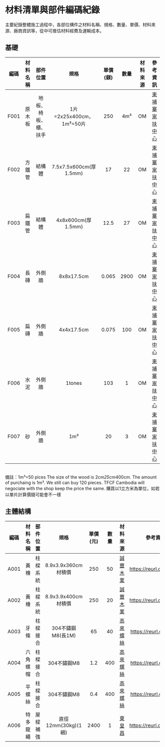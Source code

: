 # 材料清單與部件編碼紀錄 
主要紀錄整體施工過程中，各部位構件之材料名稱、規格、數量、單價、材料來源、廠商資訊等，從中可推估材料經費及運輸成本。

## 基礎 
|編碼|材料名稱|部件位置|規格|單價(鎂)|數量|材料來源|參考資訊|
|:-:|:-:|:-:|:-:|:-:|:-:|:-:|:-:|
|F001|原木板|地板、椅板、櫃、扶手|1片=2x25x400cm，1m³=50片|250|4m³|OM|[柬埔寨家扶中心](https://reurl.cc/1AaA8)|
|F002|方鐵管|結構體|7.5x7.5x600cm(厚1.5mm)|17|22|OM|[柬埔寨家扶中心](https://reurl.cc/1AaA8)|
|F003|扁鐵管|結構體|4x8x600cm(厚1.5mm)|12.5|27|OM|[柬埔寨家扶中心](https://reurl.cc/1AaA8)|
|F004|長磚|外側牆|8x8x17.5cm|0.065|2900|OM|[柬埔寨家扶中心](https://reurl.cc/1AaA8)|
|F005|扁磚|外側牆|4x4x17.5cm|0.075|100|OM|[柬埔寨家扶中心](https://reurl.cc/1AaA8)|
|F006|水泥|外側牆|1tones|103|1|OM|[柬埔寨家扶中心](https://reurl.cc/1AaA8)|
|F007|砂|外側牆|1m³|20|3|OM|[柬埔寨家扶中心](https://reurl.cc/1AaA8)|

<br/>備註：1m³=50 pices  The size of the wood is 2cm*25cm*400cm. The amount of purchaing is 1m³. We still can buy 120 pieces. TFCF Cambodia will negociate with the shop keep the price the same. 購買以1立方米為單位，如若以單片計算價錢可能會不一樣<br/>

## 主體結構 
|編碼|材料名稱|部件位置|規格|單價(元)|數量|材料來源|參考資訊|
|:-:|:-:|:-:|:-:|:-:|:-:|:-:|:-:|
|A001|黃檜|柱樑系統|8.9x3.9x360cm 材積價|250|50|[誠豐木業](https://goo.gl/maps/K9hXUb4HrKPZrvfs6)|https://reurl.cc/o4A2V|
|A002|黃檜|柱樑系統|8.9x3.9x400cm 材積價|250|20|[誠豐木業](https://goo.gl/maps/K9hXUb4HrKPZrvfs6)|https://reurl.cc/o4A2V|
|A003|牙條|柱樑接合|304不鏽鋼M8(長1M)|65|40|[高來螺絲](https://goo.gl/maps/7tCDnvWEskV1CFQy8)|https://reurl.cc/p4AGl|
|A004|六角螺帽|柱樑接合|304不鏽鋼M8|1.2|400|[高來螺絲](https://goo.gl/maps/7tCDnvWEskV1CFQy8)|https://reurl.cc/9Laea|
|A005|平螺絲|柱樑接合|304不鏽鋼M8|0.4|400|[高來螺絲](https://goo.gl/maps/7tCDnvWEskV1CFQy8)|https://reurl.cc/9Laea|
|A006|特多龍繩|屋樑補強|直徑12mm(30kg)(1綑)|2400|1|[東皇昌](https://reurl.cc/DLEle)|https://reurl.cc/baAMy|


